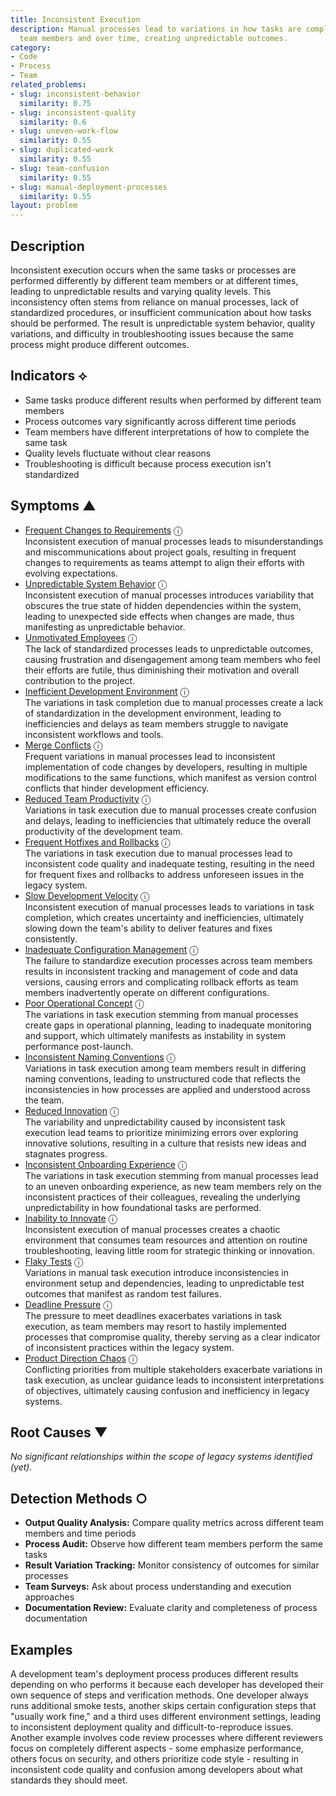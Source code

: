 ```yaml
---
title: Inconsistent Execution
description: Manual processes lead to variations in how tasks are completed across
  team members and over time, creating unpredictable outcomes.
category:
- Code
- Process
- Team
related_problems:
- slug: inconsistent-behavior
  similarity: 0.75
- slug: inconsistent-quality
  similarity: 0.6
- slug: uneven-work-flow
  similarity: 0.55
- slug: duplicated-work
  similarity: 0.55
- slug: team-confusion
  similarity: 0.55
- slug: manual-deployment-processes
  similarity: 0.55
layout: problem
---
```


## Description

Inconsistent execution occurs when the same tasks or processes are performed differently by different team members or at different times, leading to unpredictable results and varying quality levels. This inconsistency often stems from reliance on manual processes, lack of standardized procedures, or insufficient communication about how tasks should be performed. The result is unpredictable system behavior, quality variations, and difficulty in troubleshooting issues because the same process might produce different outcomes.

## Indicators ⟡

- Same tasks produce different results when performed by different team members
- Process outcomes vary significantly across different time periods
- Team members have different interpretations of how to complete the same task
- Quality levels fluctuate without clear reasons
- Troubleshooting is difficult because process execution isn't standardized

## Symptoms ▲
- [Frequent Changes to Requirements](frequent-changes-to-requirements.md) <span class="info-tooltip" title="Confidence: 0.458, Strength: 0.661">ⓘ</span>
<br/>  Inconsistent execution of manual processes leads to misunderstandings and miscommunications about project goals, resulting in frequent changes to requirements as teams attempt to align their efforts with evolving expectations.
- [Unpredictable System Behavior](unpredictable-system-behavior.md) <span class="info-tooltip" title="Confidence: 0.436, Strength: 0.893">ⓘ</span>
<br/>  Inconsistent execution of manual processes introduces variability that obscures the true state of hidden dependencies within the system, leading to unexpected side effects when changes are made, thus manifesting as unpredictable behavior.
- [Unmotivated Employees](unmotivated-employees.md) <span class="info-tooltip" title="Confidence: 0.418, Strength: 0.691">ⓘ</span>
<br/>  The lack of standardized processes leads to unpredictable outcomes, causing frustration and disengagement among team members who feel their efforts are futile, thus diminishing their motivation and overall contribution to the project.
- [Inefficient Development Environment](inefficient-development-environment.md) <span class="info-tooltip" title="Confidence: 0.417, Strength: 0.708">ⓘ</span>
<br/>  The variations in task completion due to manual processes create a lack of standardization in the development environment, leading to inefficiencies and delays as team members struggle to navigate inconsistent workflows and tools.
- [Merge Conflicts](merge-conflicts.md) <span class="info-tooltip" title="Confidence: 0.412, Strength: 0.687">ⓘ</span>
<br/>  Frequent variations in manual processes lead to inconsistent implementation of code changes by developers, resulting in multiple modifications to the same functions, which manifest as version control conflicts that hinder development efficiency.
- [Reduced Team Productivity](reduced-team-productivity.md) <span class="info-tooltip" title="Confidence: 0.396, Strength: 0.713">ⓘ</span>
<br/>  Variations in task execution due to manual processes create confusion and delays, leading to inefficiencies that ultimately reduce the overall productivity of the development team.
- [Frequent Hotfixes and Rollbacks](frequent-hotfixes-and-rollbacks.md) <span class="info-tooltip" title="Confidence: 0.368, Strength: 0.691">ⓘ</span>
<br/>  The variations in task execution due to manual processes lead to inconsistent code quality and inadequate testing, resulting in the need for frequent fixes and rollbacks to address unforeseen issues in the legacy system.
- [Slow Development Velocity](slow-development-velocity.md) <span class="info-tooltip" title="Confidence: 0.364, Strength: 0.737">ⓘ</span>
<br/>  Inconsistent execution of manual processes leads to variations in task completion, which creates uncertainty and inefficiencies, ultimately slowing down the team's ability to deliver features and fixes consistently.
- [Inadequate Configuration Management](inadequate-configuration-management.md) <span class="info-tooltip" title="Confidence: 0.351, Strength: 0.838">ⓘ</span>
<br/>  The failure to standardize execution processes across team members results in inconsistent tracking and management of code and data versions, causing errors and complicating rollback efforts as team members inadvertently operate on different configurations.
- [Poor Operational Concept](poor-operational-concept.md) <span class="info-tooltip" title="Confidence: 0.351, Strength: 0.852">ⓘ</span>
<br/>  The variations in task execution stemming from manual processes create gaps in operational planning, leading to inadequate monitoring and support, which ultimately manifests as instability in system performance post-launch.
- [Inconsistent Naming Conventions](inconsistent-naming-conventions.md) <span class="info-tooltip" title="Confidence: 0.348, Strength: 0.693">ⓘ</span>
<br/>  Variations in task execution among team members result in differing naming conventions, leading to unstructured code that reflects the inconsistencies in how processes are applied and understood across the team.
- [Reduced Innovation](reduced-innovation.md) <span class="info-tooltip" title="Confidence: 0.335, Strength: 0.670">ⓘ</span>
<br/>  The variability and unpredictability caused by inconsistent task execution lead teams to prioritize minimizing errors over exploring innovative solutions, resulting in a culture that resists new ideas and stagnates progress.
- [Inconsistent Onboarding Experience](inconsistent-onboarding-experience.md) <span class="info-tooltip" title="Confidence: 0.318, Strength: 0.745">ⓘ</span>
<br/>  The variations in task execution stemming from manual processes lead to an uneven onboarding experience, as new team members rely on the inconsistent practices of their colleagues, revealing the underlying unpredictability in how foundational tasks are performed.
- [Inability to Innovate](inability-to-innovate.md) <span class="info-tooltip" title="Confidence: 0.317, Strength: 0.777">ⓘ</span>
<br/>  Inconsistent execution of manual processes creates a chaotic environment that consumes team resources and attention on routine troubleshooting, leaving little room for strategic thinking or innovation.
- [Flaky Tests](flaky-tests.md) <span class="info-tooltip" title="Confidence: 0.309, Strength: 0.669">ⓘ</span>
<br/>  Variations in manual task execution introduce inconsistencies in environment setup and dependencies, leading to unpredictable test outcomes that manifest as random test failures.
- [Deadline Pressure](deadline-pressure.md) <span class="info-tooltip" title="Confidence: 0.308, Strength: 0.708">ⓘ</span>
<br/>  The pressure to meet deadlines exacerbates variations in task execution, as team members may resort to hastily implemented processes that compromise quality, thereby serving as a clear indicator of inconsistent practices within the legacy system.
- [Product Direction Chaos](product-direction-chaos.md) <span class="info-tooltip" title="Confidence: 0.303, Strength: 0.702">ⓘ</span>
<br/>  Conflicting priorities from multiple stakeholders exacerbate variations in task execution, as unclear guidance leads to inconsistent interpretations of objectives, ultimately causing confusion and inefficiency in legacy systems.

## Root Causes ▼

*No significant relationships within the scope of legacy systems identified (yet).*

## Detection Methods ○

- **Output Quality Analysis:** Compare quality metrics across different team members and time periods
- **Process Audit:** Observe how different team members perform the same tasks
- **Result Variation Tracking:** Monitor consistency of outcomes for similar processes
- **Team Surveys:** Ask about process understanding and execution approaches
- **Documentation Review:** Evaluate clarity and completeness of process documentation

## Examples

A development team's deployment process produces different results depending on who performs it because each developer has developed their own sequence of steps and verification methods. One developer always runs additional smoke tests, another skips certain configuration steps that "usually work fine," and a third uses different environment settings, leading to inconsistent deployment quality and difficult-to-reproduce issues. Another example involves code review processes where different reviewers focus on completely different aspects - some emphasize performance, others focus on security, and others prioritize code style - resulting in inconsistent code quality and confusion among developers about what standards they should meet.
